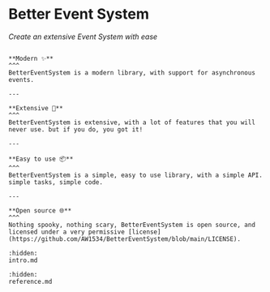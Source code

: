 # Better Event System
*Create an extensive Event System with ease*

 
````{panels}

**Modern ✨**
^^^
BetterEventSystem is a modern library, with support for asynchronous events.

---

**Extensive 🔨**
^^^
BetterEventSystem is extensive, with a lot of features that you will never use. but if you do, you got it!

---

**Easy to use 📦**
^^^
BetterEventSystem is a simple, easy to use library, with a simple API. simple tasks, simple code.

---

**Open source 🌐**
^^^
Nothing spooky, nothing scary, BetterEventSystem is open source, and licensed under a very permissive [license](https://github.com/AW1534/BetterEventSystem/blob/main/LICENSE).

````

```{toctree}
:hidden:
intro.md
```

```{toctree}
:hidden:
reference.md
```
